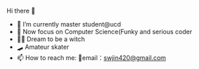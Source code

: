 Hi there 👋


- 🔭 I’m currently master student@ucd
- 🌱 Now focus on Computer Science(Funky and serious coder
- 🧙‍♀️ Dream to be a witch
- 🛹 Amateur skater
- 📫 How to reach me: 📧email：swjin420@gmail.com


